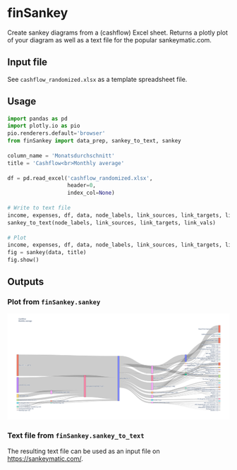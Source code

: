 # finSankey
Create sankey diagrams from a (cashflow) Excel sheet.
Returns a plotly plot of your diagram as well as a text file for the popular sankeymatic.com.

## Input file
See ```cashflow_randomized.xlsx``` as a template spreadsheet file.

## Usage
```python
import pandas as pd
import plotly.io as pio
pio.renderers.default='browser'
from finSankey import data_prep, sankey_to_text, sankey

column_name = 'Monatsdurchschnitt'
title = 'Cashflow<br>Monthly average'

df = pd.read_excel('cashflow_randomized.xlsx',
                   header=0,
                   index_col=None)

# Write to text file
income, expenses, df, data, node_labels, link_sources, link_targets, link_vals = data_prep(df, column_name, label_includes_value=False)
sankey_to_text(node_labels, link_sources, link_targets, link_vals)

# Plot
income, expenses, df, data, node_labels, link_sources, link_targets, link_vals = data_prep(df, column_name)
fig = sankey(data, title)
fig.show()
```
## Outputs

### Plot from ```finSankey.sankey```
![alt text](https://github.com/ltroj/finSankey/blob/main/sankey_plot.png?raw=true)

### Text file from ```finSankey.sankey_to_text```
The resulting text file can be used as an input file on https://sankeymatic.com/.
